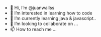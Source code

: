 - 👋 Hi, I’m @juanwallss
- 👀 I’m interested in learning how to code
- 🌱 I’m currently learning java & javascript..
- 💞️ I’m looking to collaborate on ...
- 📫 How to reach me ...

<!---
juanwallss/juanwallss is a ✨ special ✨ repository because its `README.md` (this file) appears on your GitHub profile.
You can click the Preview link to take a look at your changes.
--->
